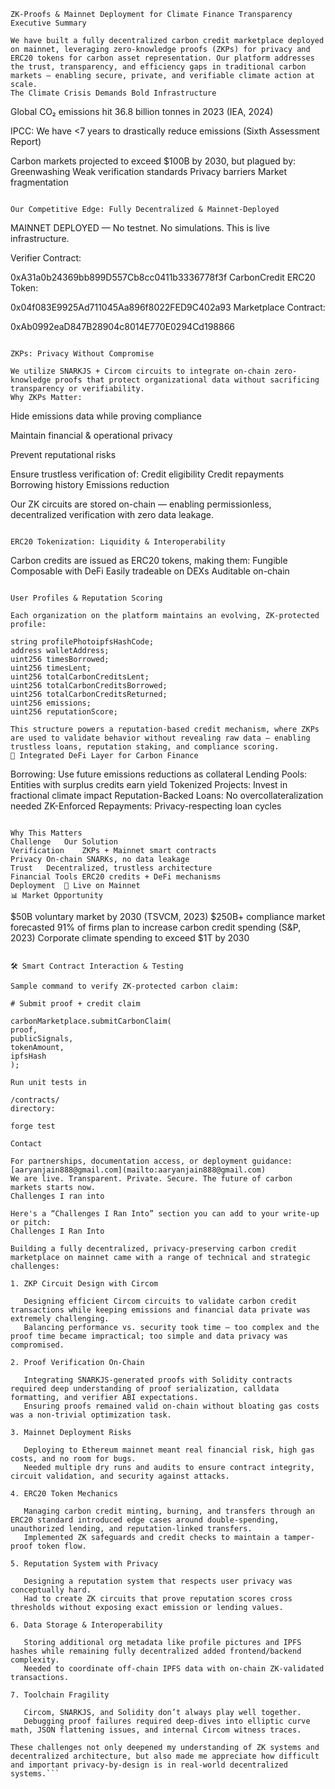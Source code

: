 ```Decentralized Carbon Credit Marketplace
ZK-Proofs & Mainnet Deployment for Climate Finance Transparency
Executive Summary

We have built a fully decentralized carbon credit marketplace deployed on mainnet, leveraging zero-knowledge proofs (ZKPs) for privacy and ERC20 tokens for carbon asset representation. Our platform addresses the trust, transparency, and efficiency gaps in traditional carbon markets — enabling secure, private, and verifiable climate action at scale.
The Climate Crisis Demands Bold Infrastructure

```
Global CO₂ emissions hit 36.8 billion tonnes in 2023 (IEA, 2024)

IPCC: We have <7 years to drastically reduce emissions (Sixth Assessment Report)

Carbon markets projected to exceed $100B by 2030, but plagued by:
    Greenwashing
    Weak verification standards
    Privacy barriers
    Market fragmentation
```

Our Competitive Edge: Fully Decentralized & Mainnet-Deployed

```
MAINNET DEPLOYED — No testnet. No simulations. This is live infrastructure.

Verifier Contract:

0xA31a0b24369bb899D557Cb8cc0411b3336778f3f
CarbonCredit ERC20 Token:

0x04f083E9925Ad711045Aa896f8022FED9C402a93
Marketplace Contract:

0xAb0992eaD847B28904c8014E770E0294Cd198866
```

ZKPs: Privacy Without Compromise

We utilize SNARKJS + Circom circuits to integrate on-chain zero-knowledge proofs that protect organizational data without sacrificing transparency or verifiability.
Why ZKPs Matter:

```
Hide emissions data while proving compliance

Maintain financial & operational privacy

Prevent reputational risks

Ensure trustless verification of:
    Credit eligibility
    Credit repayments
    Borrowing history
    Emissions reduction

Our ZK circuits are stored on-chain — enabling permissionless, decentralized verification with zero data leakage.
```

ERC20 Tokenization: Liquidity & Interoperability

```
Carbon credits are issued as ERC20 tokens, making them:
    Fungible
    Composable with DeFi
    Easily tradeable on DEXs
    Auditable on-chain
```

User Profiles & Reputation Scoring

Each organization on the platform maintains an evolving, ZK-protected profile:

string profilePhotoipfsHashCode;
address walletAddress;
uint256 timesBorrowed;
uint256 timesLent;
uint256 totalCarbonCreditsLent;
uint256 totalCarbonCreditsBorrowed;
uint256 totalCarbonCreditsReturned;
uint256 emissions;
uint256 reputationScore;

This structure powers a reputation-based credit mechanism, where ZKPs are used to validate behavior without revealing raw data — enabling trustless loans, reputation staking, and compliance scoring.
💱 Integrated DeFi Layer for Carbon Finance

```
Borrowing: Use future emissions reductions as collateral
Lending Pools: Entities with surplus credits earn yield
Tokenized Projects: Invest in fractional climate impact
Reputation-Backed Loans: No overcollateralization needed
ZK-Enforced Repayments: Privacy-respecting loan cycles
```

Why This Matters
Challenge	Our Solution
Verification	ZKPs + Mainnet smart contracts
Privacy	On-chain SNARKs, no data leakage
Trust	Decentralized, trustless architecture
Financial Tools	ERC20 credits + DeFi mechanisms
Deployment	🚀 Live on Mainnet
📊 Market Opportunity

```
$50B voluntary market by 2030 (TSVCM, 2023)
$250B+ compliance market forecasted
91% of firms plan to increase carbon credit spending (S&P, 2023)
Corporate climate spending to exceed $1T by 2030
```

🛠️ Smart Contract Interaction & Testing

Sample command to verify ZK-protected carbon claim:

# Submit proof + credit claim

carbonMarketplace.submitCarbonClaim(
proof,
publicSignals,
tokenAmount,
ipfsHash
);

Run unit tests in

/contracts/
directory:

forge test

Contact

For partnerships, documentation access, or deployment guidance:
[aaryanjain888@gmail.com](mailto:aaryanjain888@gmail.com)
We are live. Transparent. Private. Secure. The future of carbon markets starts now.
Challenges I ran into

Here's a “Challenges I Ran Into” section you can add to your write-up or pitch:
Challenges I Ran Into

Building a fully decentralized, privacy-preserving carbon credit marketplace on mainnet came with a range of technical and strategic challenges:

1. ZKP Circuit Design with Circom

   Designing efficient Circom circuits to validate carbon credit transactions while keeping emissions and financial data private was extremely challenging.
   Balancing performance vs. security took time — too complex and the proof time became impractical; too simple and data privacy was compromised.

2. Proof Verification On-Chain

   Integrating SNARKJS-generated proofs with Solidity contracts required deep understanding of proof serialization, calldata formatting, and verifier ABI expectations.
   Ensuring proofs remained valid on-chain without bloating gas costs was a non-trivial optimization task.

3. Mainnet Deployment Risks

   Deploying to Ethereum mainnet meant real financial risk, high gas costs, and no room for bugs.
   Needed multiple dry runs and audits to ensure contract integrity, circuit validation, and security against attacks.

4. ERC20 Token Mechanics

   Managing carbon credit minting, burning, and transfers through an ERC20 standard introduced edge cases around double-spending, unauthorized lending, and reputation-linked transfers.
   Implemented ZK safeguards and credit checks to maintain a tamper-proof token flow.

5. Reputation System with Privacy

   Designing a reputation system that respects user privacy was conceptually hard.
   Had to create ZK circuits that prove reputation scores cross thresholds without exposing exact emission or lending values.

6. Data Storage & Interoperability

   Storing additional org metadata like profile pictures and IPFS hashes while remaining fully decentralized added frontend/backend complexity.
   Needed to coordinate off-chain IPFS data with on-chain ZK-validated transactions.

7. Toolchain Fragility

   Circom, SNARKJS, and Solidity don’t always play well together.
   Debugging proof failures required deep-dives into elliptic curve math, JSON flattening issues, and internal Circom witness traces.

These challenges not only deepened my understanding of ZK systems and decentralized architecture, but also made me appreciate how difficult and important privacy-by-design is in real-world decentralized systems.```
